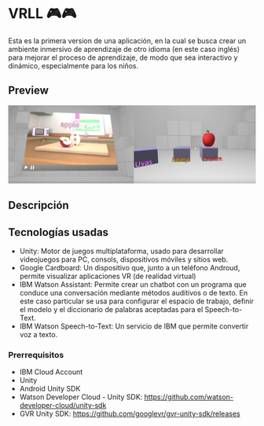 # VRLL 🎮🎮
Esta es la primera version de una aplicación, en la cual se busca crear un ambiente inmersivo de aprendizaje de otro idioma (en este caso inglés) para mejorar el proceso de aprendizaje, de modo que sea interactivo y dinámico, especialmente para los niños.

## Preview

[![Preview](https://raw.githubusercontent.com/VivianGomez/VRLL/master/Assets/Recursos/entrega.png)](https://youtu.be/aOLzBmfVzqg)

## Descripción

## Tecnologías usadas

- Unity: Motor de juegos multiplataforma, usado para desarrollar videojuegos para PC, consols, dispositivos móviles y sitios web.  
- Google Cardboard: Un dispositivo que, junto a un teléfono Androud, permite visualizar aplicaciones VR (de realidad virtual) 
- IBM Watson Assistant: Permite crear un chatbot con un programa que conduce una conversación mediante métodos auditivos o de texto.
  En este caso particular se usa para configurar el espacio de trabajo, definir el modelo y el diccionario de palabras aceptadas para el    Speech-to-Text.
- IBM Watson Speech-to-Text: Un servicio de IBM que permite convertir voz a texto.

### Prerrequisitos

- IBM Cloud Account
- Unity
- Android Unity SDK
- Watson Developer Cloud - Unity SDK: https://github.com/watson-developer-cloud/unity-sdk
- GVR Unity SDK: https://github.com/googlevr/gvr-unity-sdk/releases

